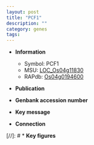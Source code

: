 ```yaml
---
layout: post
title: "PCF1"
description: ""
category: genes
tags: 
---
```


* **Information**  
    + Symbol: PCF1  
    + MSU: [LOC_Os04g11830](http://rice.uga.edu/cgi-bin/ORF_infopage.cgi?orf=LOC_Os04g11830)  
    + RAPdb: [Os04g0194600](http://rapdb.dna.affrc.go.jp/viewer/gbrowse_details/irgsp1?name=Os04g0194600)  

* **Publication**  

* **Genbank accession number**  

* **Key message**  

* **Connection**  

[//]: # * **Key figures**  


